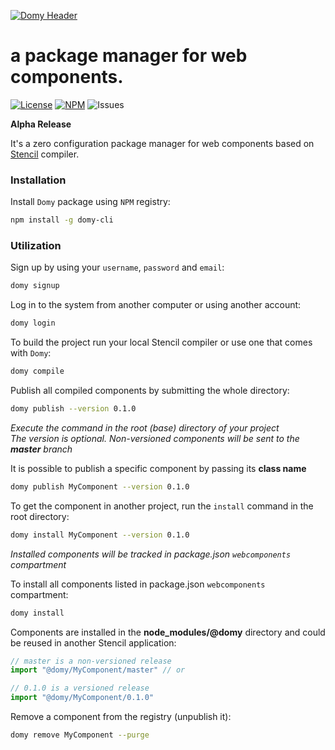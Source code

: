 [![Domy Header](https://domy.io/static/github.png)](https://domy.io)

a package manager for web components.
======================================


[![License](https://img.shields.io/hexpm/l/plug.svg)](https://github.com/teamdomy/domy/blob/master/LICENSE.md)
[![NPM](https://img.shields.io/npm/v/domy-cli.svg)](https://www.npmjs.com/package/domy-cli)
![Issues](https://img.shields.io/github/issues/teamdomy/domy.svg)

**Alpha Release**

It's a zero configuration package manager for web components based on [Stencil](https://github.com/ionic-team/stencil) compiler.


### Installation

Install `Domy` package using `NPM` registry:
```sh
npm install -g domy-cli
```

### Utilization

Sign up by using your `username`, `password` and `email`:
```sh
domy signup
```

Log in to the system from another computer or using another account:
```sh
domy login
```

To build the project run your local Stencil compiler or use one that comes with `Domy`:
```sh
domy compile
```

Publish all compiled components by submitting the whole directory:
```sh
domy publish --version 0.1.0
```
 *Execute the command in the root (base) directory of your project*   
 *The version is optional. Non-versioned components will be sent to the **master** branch*


It is possible to publish a specific component by passing its **class name**
```sh
domy publish MyComponent --version 0.1.0
```

To get the component in another project, run the `install` command in the root directory:
```sh
domy install MyComponent --version 0.1.0
```

*Installed components will be tracked in package.json `webcomponents` compartment*

To install all components listed in package.json `webcomponents` compartment:

```sh
domy install
```

Components are installed in the **node_modules/@domy** directory and could be reused in another Stencil application:

```js
// master is a non-versioned release
import "@domy/MyComponent/master" // or

// 0.1.0 is a versioned release
import "@domy/MyComponent/0.1.0"
```

Remove a component from the registry (unpublish it):
```sh
domy remove MyComponent --purge
```
    